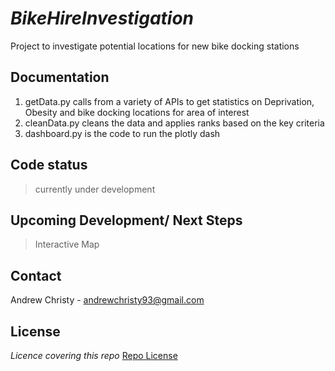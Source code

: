 # *BikeHireInvestigation*

Project to investigate potential locations for new bike docking stations

## Documentation

1. getData.py calls from a variety of APIs to get statistics on Deprivation, Obesity and bike docking locations for area of interest
2. cleanData.py cleans the data and applies ranks based on the key criteria
3. dashboard.py is the code to run the plotly dash

## Code status

> currently under development


## Upcoming Development/ Next Steps

> Interactive Map
> 

## Contact

Andrew Christy - andrewchristy93@gmail.com

## License
*Licence covering this repo*
[Repo License](/scripts/LICENSE)


